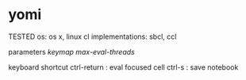 # yomi

TESTED
os: os x, linux
cl implementations: sbcl, ccl

parameters
*keymap*
*max-eval-threads*


keyboard shortcut
ctrl-return : eval focused cell
ctrl-s : save notebook



